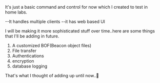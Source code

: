 It's just a basic command and control for now which I created to test in home labs.

--It handles multiple clients 
--it has web based UI

I will be making it more sophisticated stuff over time..here are some things that I'll be adding in future.
1. A customized BOF(Beacon object files)
2. File transfer 
3. Authentications
4. encryption 
5. database logging 
 
That's what I thought of adding up until now..🫡



